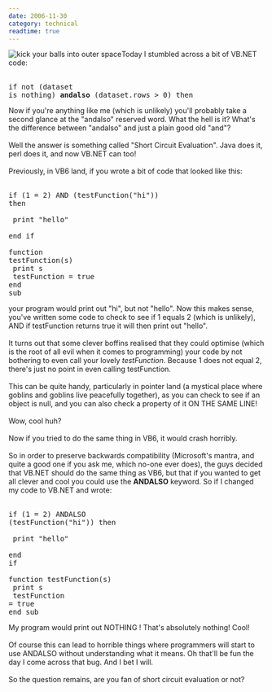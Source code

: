 ```yaml
---
date: 2006-11-30
category: technical
readtime: true
---
```

<img src='https://static.lachlanbarclay.net/pics/johnny5.png' alt='kick your balls into outer space' />Today I stumbled across a bit of VB.NET code:<br /><br /><pre>if not (dataset is nothing) <b>andalso</b> (dataset.rows > 0) then</pre>Now if you're anything like me (which is unlikely) you'll probably take a second glance at the "andalso" reserved word. What the hell is it? What's the difference between "andalso" and just a plain good old "and"?<br /><br />Well the answer is something called "Short Circuit Evaluation". Java does it, perl does it, and now VB.NET can too!<br /><br />Previously, in VB6 land, if you wrote a bit of code that looked like this:<br /><br /><pre>if (1 = 2) AND (testFunction("hi")) then<br /><br />	print "hello"<br /><br />end if<br /><br />function testFunction(s)<br />	print s<br />	testFunction = true<br />end sub</pre> your program would print out "hi", but not "hello". Now this makes sense, you've written some code to check to see if 1 equals 2 (which is unlikely), AND if testFunction returns true it will then print out "hello". <br /><br />It turns out that some clever boffins realised that they could optimise (which is the root of all evil when it comes to programming) your code by not bothering to even call your lovely <i>testFunction</i>. Because 1 does not equal 2, there's just no point in even calling testFunction. <br /><br />This can be quite handy, particularly in pointer land (a mystical place where goblins and goblins live peacefully together), as you can check to see if an object is null, and you can also check a property of it ON THE SAME LINE!<br /><br />Wow, cool huh?<br /><br />Now if you tried to do the same thing in VB6, it would crash horribly.<br /><br />So in order to preserve backwards compatibility (Microsoft's mantra, and quite a good one if you ask me, which no-one ever does), the guys decided that VB.NET should do the same thing as VB6, but that if you wanted to get all clever and cool you could use the <b>ANDALSO</b> keyword. So if I changed my code to VB.NET and wrote:<br /><br /><pre>if (1 = 2) ANDALSO (testFunction("hi")) then<br /><br />	print "hello"<br /><br />end if<br /><br />function testFunction(s)<br />	print s<br />	testFunction = true<br />end sub</pre>My program would print out NOTHING ! That's absolutely nothing! Cool!<br /><br />Of course this can lead to horrible things where programmers will start to use ANDALSO without understanding what it means. Oh that'll be fun the day I come across that bug. And I bet I will.<br /><br />So the question remains, are you fan of short circuit evaluation or not?